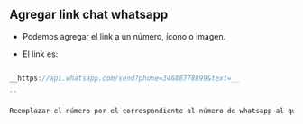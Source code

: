 ## Agregar link chat whatsapp

- Podemos agregar el link a un número, ícono o imagen.

- El link es:

```js

__https://api.whatsapp.com/send?phone=34688778899&text=__

``

Reemplazar el número por el correspondiente al número de whatsapp al que se quiere vincular.
